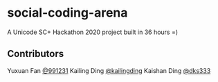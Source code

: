 # social-coding-arena

A Unicode SC+ Hackathon 2020 project built in 36 hours =)

## Contributors
Yuxuan Fan [@991231](https://github.com/991231)
Kailing Ding [@kailingding](https://github.com/kailingding)
Kaishan Ding [@dks333](https://github.com/dks333)